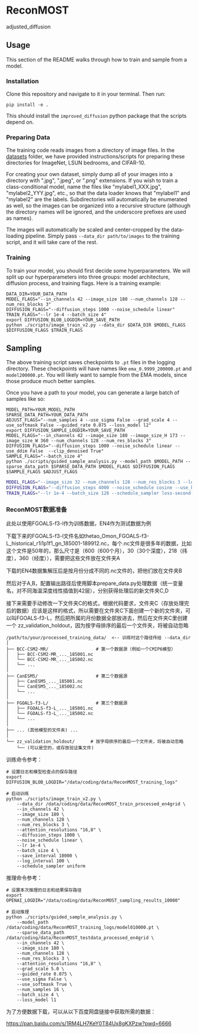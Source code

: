 # ReconMOST
adjusted_diffusion
## Usage

This section of the README walks through how to train and sample from a model.

### Installation

Clone this repository and navigate to it in your terminal. Then run:

```
pip install -e .
```

This should install the `improved_diffusion` python package that the scripts depend on.

### Preparing Data

The training code reads images from a directory of image files. In the [datasets](datasets) folder, we have provided instructions/scripts for preparing these directories for ImageNet, LSUN bedrooms, and CIFAR-10.

For creating your own dataset, simply dump all of your images into a directory with ".jpg", ".jpeg", or ".png" extensions. If you wish to train a class-conditional model, name the files like "mylabel1_XXX.jpg", "mylabel2_YYY.jpg", etc., so that the data loader knows that "mylabel1" and "mylabel2" are the labels. Subdirectories will automatically be enumerated as well, so the images can be organized into a recursive structure (although the directory names will be ignored, and the underscore prefixes are used as names).

The images will automatically be scaled and center-cropped by the data-loading pipeline. Simply pass `--data_dir path/to/images` to the training script, and it will take care of the rest.

### Training

To train your model, you should first decide some hyperparameters. We will split up our hyperparameters into three groups: model architecture, diffusion process, and training flags. Here is a training example:

```
DATA_DIR=YOUR_DATA_PATH
MODEL_FLAGS="--in_channels 42 --image_size 180 --num_channels 128 --num_res_blocks 3"
DIFFUSION_FLAGS="--diffusion_steps 1000 --noise_schedule linear"
TRAIN_FLAGS="--lr 1e-4 --batch_size 4"
export DIFFUSION_BLOB_LOGDIR=YOUR_SAVE_PATH
python ./scripts/image_train_v2.py --data_dir $DATA_DIR $MODEL_FLAGS $DIFFUSION_FLAGS $TRAIN_FLAGS
```

## Sampling

The above training script saves checkpoints to `.pt` files in the logging directory. These checkpoints will have names like `ema_0.9999_200000.pt` and `model200000.pt`. You will likely want to sample from the EMA models, since those produce much better samples.

Once you have a path to your model, you can generate a large batch of samples like so:

```
MODEL_PATH=YOUR_MODEL_PATH
SPARSE_DATA_PATH=YOUR_DATA_PATH
ADJUST_FLAGS="--num_samples 4 --use_sigma False --grad_scale 4 --use_softmask False --guided_rate 0.075 --loss_model l2"
export DIFFUSION_SAMPLE_LOGDIR=YOUR_SAVE_PATH
MODEL_FLAGS="--in_channels 42 --image_size 180 --image_size_H 173 --image_size_W 360 --num_channels 128 --num_res_blocks 3"
DIFFUSION_FLAGS="--diffusion_steps 1000 --noise_schedule linear --use_ddim False  --clip_denoised True"
SAMPLE_FLAGS="--batch_size 4"
python ./scripts/guided_sample_analysis.py --model_path $MODEL_PATH --sparse_data_path $SPARSE_DATA_PATH $MODEL_FLAGS $DIFFUSION_FLAGS  $SAMPLE_FLAGS $ADJUST_FLAGS
```

```bash
MODEL_FLAGS="--image_size 32 --num_channels 128 --num_res_blocks 3 --learn_sigma True --dropout 0.3"
DIFFUSION_FLAGS="--diffusion_steps 4000 --noise_schedule cosine --use_kl True"
TRAIN_FLAGS="--lr 1e-4 --batch_size 128 --schedule_sampler loss-second-moment"
```

### ReconMOST数据准备
此处以使用FGOALS-f3-l作为训练数据，EN4作为测试数据为例

下载下来的FGOALS-f3-l文件名如thetao_Omon_FGOALS-f3-L_historical_r1i1p1f1_gn_185001-189912.nc，每个.nc文件是很多年的数据，比如这个文件是50年的，那么尺寸是（600（600个月），30（30个深度），218（纬度），360（经度）），需要把这些文件放在文件夹A

下载的EN4数据集解压后是按月份分成不同的.nc文件的，把他们放在文件夹B

然后对于A,B，配置输出路径后使用脚本prepare_data.py处理数据（统一变量名，对不同海温深度线性插值到42层），分别获得处理后的新文件夹C,D

接下来需要手动修改一下文件夹C的格式，根据代码要求，文件夹C（存放处理完后的数据）应该是这样的格式，所以需要在文件夹C下面创建一个新的文件夹，可以叫FGOALS-f3-L，然后把所属的月份数据全部放进去，然后在文件夹C里创建一个 zz_validation_holdout，因为按字母排序的最后一个文件夹，将被自动忽略
```
/path/to/your/processed_training_data/  <-- 训练时这个路径传给 --data_dir
│
├── BCC-CSM2-MR/                  # 第一个数据源（例如一个CMIP6模型）
│   ├── BCC-CSM2-MR_..._185001.nc
│   └── BCC-CSM2-MR_..._185002.nc
│   └── ...
│
├── CanESM5/                      # 第二个数据源
│   ├── CanESM5_..._185001.nc
│   └── CanESM5_..._185002.nc
│   └── ...
│
├── FGOALS-f3-L/                  # 第三个数据源
│   ├── FGOALS-f3-L_..._185001.nc
│   └── FGOALS-f3-L_..._185002.nc
│   └── ...
│
├── ... (其他模型的文件夹) ...
│
└── zz_validation_holdout/      # 按字母排序的最后一个文件夹，将被自动忽略
    └── (可以是空的，或存放验证集文件)
```

训练命令参考：

```
# 设置日志和模型检查点的保存路径
export DIFFUSION_BLOB_LOGDIR="/data/coding/data/ReconMOST_training_logs"

# 启动训练
python ./scripts/image_train_v2.py \
    --data_dir /data/coding/data/ReconMOST_train_processed_en4grid \
    --in_channels 42 \
    --image_size 180 \
    --num_channels 128 \
    --num_res_blocks 3 \
    --attention_resolutions "16,8" \
    --diffusion_steps 1000 \
    --noise_schedule linear \
    --lr 1e-4 \
    --batch_size 4 \
    --save_interval 10000 \
    --log_interval 100 \
    --schedule_sampler uniform
```

推理命令参考：
```
# 设置本次推理的日志和结果保存路径
export OPENAI_LOGDIR="/data/coding/data/ReconMOST_sampling_results_10000"

# 启动推理
python ./scripts/guided_sample_analysis.py \
    --model_path /data/coding/data/ReconMOST_training_logs/model010000.pt \
    --sparse_data_path /data/coding/data/ReconMOST_testdata_processed_en4grid \
    --in_channels 42 \
    --image_size 180 \
    --num_channels 128 \
    --num_res_blocks 3 \
    --attention_resolutions "16,8" \
    --grad_scale 5.0 \
    --guided_rate 0.075 \
    --use_sigma False \
    --use_softmask True \
    --num_samples 16 \
    --batch_size 4 \
    --loss_model l1
```

为了方便数据下载，可以从以下百度网盘链接中获取所需的数据：

https://pan.baidu.com/s/1RM4LH7KeY0T84Ux8gKXPzw?pwd=6666 
